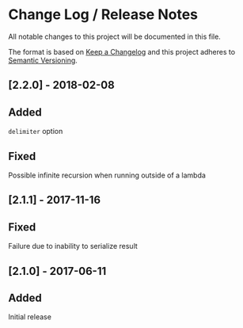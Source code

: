 # Change Log /  Release Notes
All notable changes to this project will be documented in this file.

The format is based on [Keep a Changelog](http://keepachangelog.com/)
and this project adheres to [Semantic Versioning](http://semver.org/).


## [2.2.0] - 2018-02-08
## Added
`delimiter` option
## Fixed
Possible infinite recursion when running outside of a lambda

## [2.1.1] - 2017-11-16
## Fixed
Failure due to inability to serialize result

## [2.1.0] - 2017-06-11
## Added
Initial release
